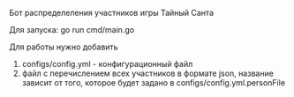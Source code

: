 Бот распределеления участников игры Тайный Санта

Для запуска:
go run cmd/main.go

Для работы нужно добавить
1. configs/config.yml - конфигурационный файл
2. файл с перечислением всех участников в формате json, название зависит от того, которое будет задано в configs/config.yml.personFile